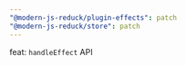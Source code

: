 ```yaml
---
"@modern-js-reduck/plugin-effects": patch
"@modern-js-reduck/store": patch
---
```


feat: `handleEffect` API
